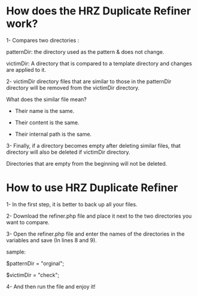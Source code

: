# How does the HRZ Duplicate Refiner work?
1- Compares two directories :

   patternDir: the directory used as the pattern & does not change.
   
   victimDir: A directory that is compared to a template directory and changes are applied to it.
   
   
2- victimDir directory files that are similar to those in the patternDir directory will be removed from the victimDir directory.
   
   What does the similar file mean?
   
   - Their name is the same.
   
   - Their content is the same.
   
   - Their internal path is the same.
    
3- Finally, if a directory becomes empty after deleting similar files, that directory will also be deleted if victimDir directory.

   Directories that are empty from the beginning will not be deleted.

# How to use HRZ Duplicate Refiner
1- In the first step, it is better to back up all your files.

2- Download the refiner.php file and place it next to the two directories you want to compare.

3- Open the refiner.php file and enter the names of the directories in the variables and save (In lines 8 and 9).

   sample:
   
   $patternDir = "orginal";
   
   $victimDir = "check";
   
4- And then run the file and enjoy it!

